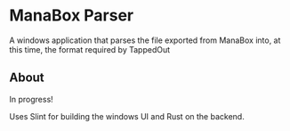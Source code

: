 # ManaBox Parser

A windows application that parses the file exported from ManaBox into, at this time, the format required by TappedOut

## About

In progress!

Uses Slint for building the windows UI and Rust on the backend.